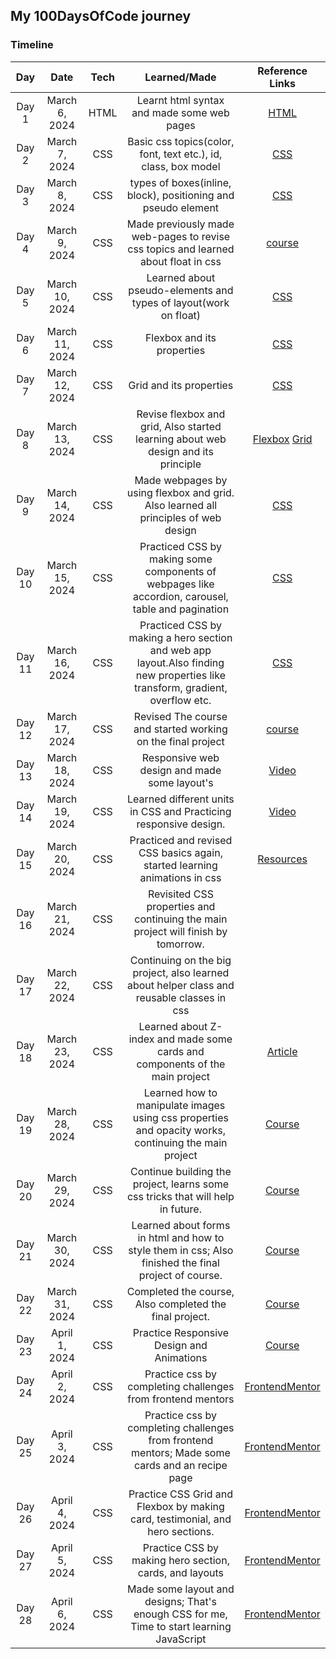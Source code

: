 ## My 100DaysOfCode journey

### Timeline

| **Day** |    **Date**    | **Tech** |                                                       **Learned/Made**                                                        |                                                   **Reference Links**                                                   |
| :-----: | :------------: | :------: | :---------------------------------------------------------------------------------------------------------------------------: | :---------------------------------------------------------------------------------------------------------------------: |
|  Day 1  | March 6, 2024  |   HTML   |                                          Learnt html syntax and made some web pages                                           |  [HTML](https://www.udemy.com/course/design-and-develop-a-killer-website-with-html5-and-css3/?couponCode=ST12MT030524)  |
|  Day 2  | March 7, 2024  |   CSS    |                                Basic css topics(color, font, text etc.), id, class, box model                                 |  [CSS](https://www.udemy.com/course/design-and-develop-a-killer-website-with-html5-and-css3/?couponCode=ST12MT030524)   |
|  Day 3  | March 8, 2024  |   CSS    |                                 types of boxes(inline, block), positioning and pseudo element                                 |  [CSS](https://www.udemy.com/course/design-and-develop-a-killer-website-with-html5-and-css3/?couponCode=ST12MT030524)   |
|  Day 4  | March 9, 2024  |   CSS    |                      Made previously made web-pages to revise css topics and learned about float in css                       | [course](https://www.udemy.com/course/design-and-develop-a-killer-website-with-html5-and-css3/?couponCode=ST12MT030524) |
|  Day 5  | March 10, 2024 |   CSS    |                               Learned about pseudo-elements and types of layout(work on float)                                |  [CSS](https://www.udemy.com/course/design-and-develop-a-killer-website-with-html5-and-css3/?couponCode=ST12MT030524)   |
|  Day 6  | March 11, 2024 |   CSS    |                                                  Flexbox and its properties                                                   |  [CSS](https://www.udemy.com/course/design-and-develop-a-killer-website-with-html5-and-css3/?couponCode=ST12MT030524)   |
|  Day 7  | March 12, 2024 |   CSS    |                                                    Grid and its properties                                                    |  [CSS](https://www.udemy.com/course/design-and-develop-a-killer-website-with-html5-and-css3/?couponCode=ST12MT030524)   |
|  Day 8  | March 13, 2024 |   CSS    |                       Revise flexbox and grid, Also started learning about web design and its principle                       |                         [Flexbox](https://flexboxfroggy.com) [Grid](https://cssgridgarden.com)                          |
|  Day 9  | March 14, 2024 |   CSS    |                      Made webpages by using flexbox and grid. Also learned all principles of web design                       |  [CSS](https://www.udemy.com/course/design-and-develop-a-killer-website-with-html5-and-css3/?couponCode=ST12MT030524)   |
| Day 10  | March 15, 2024 |   CSS    |              Practiced CSS by making some components of webpages like accordion, carousel, table and pagination               |  [CSS](https://www.udemy.com/course/design-and-develop-a-killer-website-with-html5-and-css3/?couponCode=ST12MT030524)   |
| Day 11  | March 16, 2024 |   CSS    | Practiced CSS by making a hero section and web app layout.Also finding new properties like transform, gradient, overflow etc. |  [CSS](https://www.udemy.com/course/design-and-develop-a-killer-website-with-html5-and-css3/?couponCode=ST12MT030524)   |
| Day 12  | March 17, 2024 |   CSS    |                                  Revised The course and started working on the final project                                  | [course](https://www.udemy.com/course/design-and-develop-a-killer-website-with-html5-and-css3/?couponCode=ST12MT030524) |
| Day 13  | March 18, 2024 |   CSS    |                                         Responsive web design and made some layout's                                          |                                  [Video](https://www.youtube.com/watch?v=K24lUqcT0Ms)                                   |
| Day 14  | March 19, 2024 |   CSS    |                               Learned different units in CSS and Practicing responsive design.                                |                                  [Video](https://www.youtube.com/watch?v=K24lUqcT0Ms)                                   |
| Day 15  | March 20, 2024 |   CSS    |                          Practiced and revised CSS basics again, started learning animations in css                           |                                [Resources](https://www.youtube.com/watch?v=SgmNxE9lWcY)                                 |
| Day 16  | March 21, 2024 |   CSS    |                       Revisited CSS properties and continuing the main project will finish by tomorrow.                       |                                                                                                                         |
| Day 17  | March 22, 2024 |   CSS    |                  Continuing on the big project, also learned about helper class and reusable classes in css                   |                                                                                                                         |
| Day 18  | March 23, 2024 |   CSS    |                         Learned about Z-index and made some cards and components of the main project                          |                             [Article](https://css-tricks.com/almanac/properties/z/z-index/)                             |
| Day 19  | March 28, 2024 |   CSS    |                         Learned how to manipulate images using css properties and opacity works, continuing the main project                          |                             [Course](https://www.udemy.com/course/design-and-develop-a-killer-website-with-html5-and-css3/?couponCode=ST12MT030524)                             |
| Day 20  | March 29, 2024 |   CSS    |                         Continue building the project, learns some css tricks that will help in future.                          |                             [Course](https://www.udemy.com/course/design-and-develop-a-killer-website-with-html5-and-css3/?couponCode=ST12MT030524)                             |
| Day 21  | March 30, 2024 |   CSS    |                         Learned about forms in html and how to style them in css; Also finished the final project of course.                          |                             [Course](https://www.udemy.com/course/design-and-develop-a-killer-website-with-html5-and-css3/?couponCode=ST12MT030524)                             |
| Day 22  | March 31, 2024 |   CSS    |                         Completed the course, Also completed the final project.                          |                             [Course](https://www.udemy.com/course/design-and-develop-a-killer-website-with-html5-and-css3/?couponCode=ST12MT030524)                             |
| Day 23  | April 1, 2024 |   CSS    |                         Practice Responsive Design and Animations                          |                             [Course](https://www.udemy.com/course/design-and-develop-a-killer-website-with-html5-and-css3/?couponCode=ST12MT030524)                             |
| Day 24  | April 2, 2024 |   CSS    |                         Practice css by completing challenges from frontend mentors                          |                             [FrontendMentor](https://www.frontendmentor.io/) |
| Day 25  | April 3, 2024 |   CSS    |                         Practice css by completing challenges from frontend mentors; Made some cards and an recipe page                          |                             [FrontendMentor](https://www.frontendmentor.io/) |
| Day 26  | April 4, 2024 |   CSS    |                         Practice CSS Grid and Flexbox by making card, testimonial, and hero sections.                          |                             [FrontendMentor](https://www.frontendmentor.io/) |
| Day 27  | April 5, 2024 |   CSS    |                         Practice CSS by making hero section, cards, and layouts                          |                             [FrontendMentor](https://www.frontendmentor.io/) |
| Day 28  | April 6, 2024 |   CSS    |                         Made some layout and designs; That's enough CSS for me, Time to start learning JavaScript                          |                             [FrontendMentor](https://www.frontendmentor.io/) |
